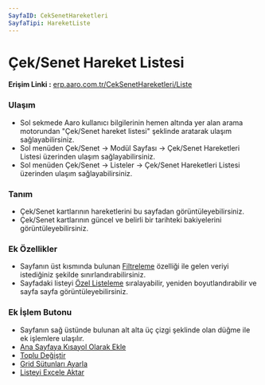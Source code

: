 ```yaml
---
SayfaID: CekSenetHareketleri
SayfaTipi: HareketListe
---
```


# Çek/Senet Hareket Listesi

**Erişim Linki :** [erp.aaro.com.tr/CekSenetHareketleri/Liste](erp.aaro.com.tr/CekSenetHareketleri/Liste)

### Ulaşım 

- Sol sekmede Aaro kullanıcı bilgilerinin hemen altında yer alan arama motorundan "Çek/Senet hareket listesi" şeklinde aratarak ulaşım sağlayabilirsiniz.
- Sol menüden Çek/Senet -> Modül Sayfası -> Çek/Senet Hareketleri Listesi üzerinden ulaşım sağlayabilirsiniz. 
- Sol menüden Çek/Senet -> Listeler -> Çek/Senet Hareketleri Listesi üzerinden ulaşım sağlayabilirsiniz.

### Tanım 

- Çek/Senet kartlarının hareketlerini bu sayfadan görüntüleyebilirsiniz.
- Çek/Senet kartlarının güncel ve belirli bir tarihteki bakiyelerini görüntüleyebilirsiniz.

### Ek Özellikler 

- Sayfanın üst kısmında bulunan [Filtreleme](../TemelOzellikler/SayfaKisitlari.md) özelliği ile gelen veriyi istediğiniz şekilde sınırlandırabilirsiniz.
- Sayfadaki listeyi [Özel Listeleme](../TemelOzellikler/ListeNesnesi.md) sıralayabilir, yeniden boyutlandırabilir ve sayfa sayfa görüntüleyebilirsiniz.

### Ek İşlem Butonu

- Sayfanın sağ üstünde bulunan alt alta üç çizgi şeklinde olan düğme ile ek işlemlere ulaşılır.
- [Ana Sayfaya Kısayol Olarak Ekle](../TemelOzellikler/KisaYollaraEkleme.md)
- [Toplu Değiştir](../TemelOzellikler/TopluDegistir.md)
- [Grid Sütunları Ayarla](../TemelOzellikler/GridSutunAyarlari.md)
- [Listeyi Excele Aktar](../TemelOzellikler/ListeyiExceleAktar.md)

